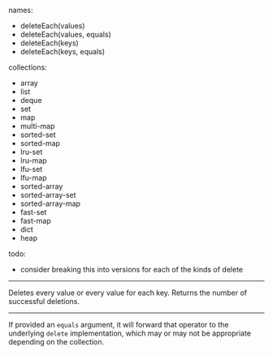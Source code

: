 
names:
-   deleteEach(values)
-   deleteEach(values, equals)
-   deleteEach(keys)
-   deleteEach(keys, equals)

collections:
-   array
-   list
-   deque
-   set
-   map
-   multi-map
-   sorted-set
-   sorted-map
-   lru-set
-   lru-map
-   lfu-set
-   lfu-map
-   sorted-array
-   sorted-array-set
-   sorted-array-map
-   fast-set
-   fast-map
-   dict
-   heap

todo:
-   consider breaking this into versions for each of the kinds of delete

---

Deletes every value or every value for each key.
Returns the number of successful deletions.

---

If provided an `equals` argument, it will forward that operator to the
underlying `delete` implementation, which may or may not be appropriate
depending on the collection.

